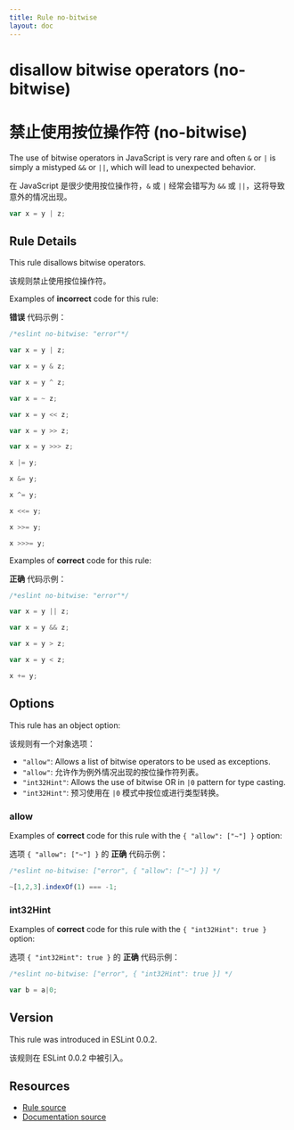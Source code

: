 ```yaml
---
title: Rule no-bitwise
layout: doc
---
```

<!-- Note: No pull requests accepted for this file. See README.md in the root directory for details. -->

# disallow bitwise operators (no-bitwise)

# 禁止使用按位操作符 (no-bitwise)

The use of bitwise operators in JavaScript is very rare and often `&` or `|` is simply a mistyped `&&` or `||`, which will lead to unexpected behavior.

在 JavaScript 是很少使用按位操作符，`&` 或 `|` 经常会错写为 `&&` 或 `||`，这将导致意外的情况出现。

```js
var x = y | z;
```

## Rule Details

This rule disallows bitwise operators.

该规则禁止使用按位操作符。

Examples of **incorrect** code for this rule:

**错误** 代码示例：

```js
/*eslint no-bitwise: "error"*/

var x = y | z;

var x = y & z;

var x = y ^ z;

var x = ~ z;

var x = y << z;

var x = y >> z;

var x = y >>> z;

x |= y;

x &= y;

x ^= y;

x <<= y;

x >>= y;

x >>>= y;
```

Examples of **correct** code for this rule:

**正确** 代码示例：

```js
/*eslint no-bitwise: "error"*/

var x = y || z;

var x = y && z;

var x = y > z;

var x = y < z;

x += y;
```

## Options

This rule has an object option:

该规则有一个对象选项：

* `"allow"`: Allows a list of bitwise operators to be used as exceptions.
* `"allow"`: 允许作为例外情况出现的按位操作符列表。
* `"int32Hint"`: Allows the use of bitwise OR in `|0` pattern for type casting.
* `"int32Hint"`: 预习使用在 `|0` 模式中按位或进行类型转换。

### allow

Examples of **correct** code for this rule with the `{ "allow": ["~"] }` option:

选项 `{ "allow": ["~"] }` 的 **正确** 代码示例：

```js
/*eslint no-bitwise: ["error", { "allow": ["~"] }] */

~[1,2,3].indexOf(1) === -1;
```

### int32Hint

Examples of **correct** code for this rule with the `{ "int32Hint": true }` option:

选项 `{ "int32Hint": true }` 的 **正确** 代码示例：

```js
/*eslint no-bitwise: ["error", { "int32Hint": true }] */

var b = a|0;
```

## Version

This rule was introduced in ESLint 0.0.2.

该规则在 ESLint 0.0.2 中被引入。

## Resources

* [Rule source](https://github.com/eslint/eslint/tree/master/lib/rules/no-bitwise.js)
* [Documentation source](https://github.com/eslint/eslint/tree/master/docs/rules/no-bitwise.md)
